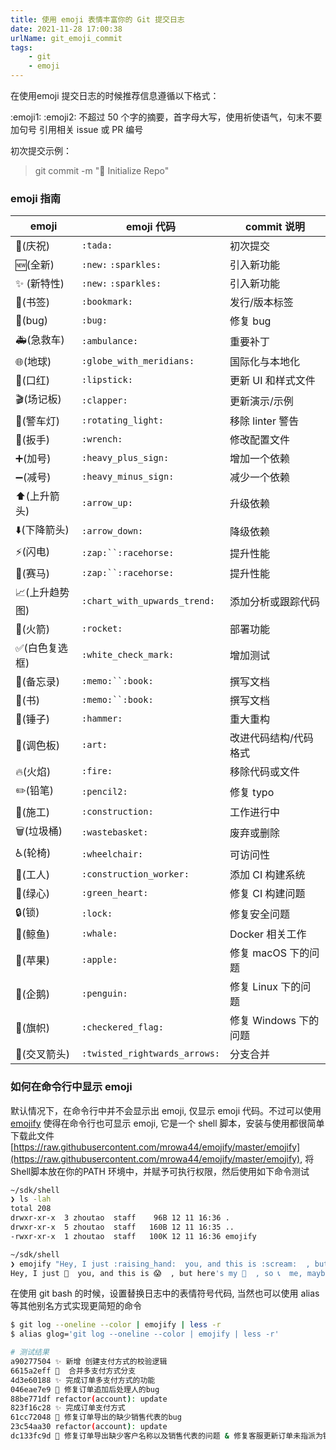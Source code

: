 ```yaml
---
title: 使用 emoji 表情丰富你的 Git 提交日志
date: 2021-11-28 17:00:38
urlName: git_emoji_commit
tags:
    - git
    - emoji
---
```


在使用emoji 提交日志的时候推荐信息遵循以下格式：

:emoji1: :emoji2: 不超过 50 个字的摘要，首字母大写，使用祈使语气，句末不要加句号 引用相关 issue 或 PR 编号 

初次提交示例：
> git commit -m ":tada: Initialize Repo"

<!--more-->

### emoji 指南
| emoji | emoji 代码 | commit 说明 |
| --- | --- | --- |
| 🎉(庆祝) | `:tada:` | 初次提交 |
| 🆕(全新) | `:new:` `:sparkles:`  | 引入新功能 |
| ✨ (新特性) | `:new:` `:sparkles:`  | 引入新功能 |
| 🔖(书签) | `:bookmark:` | 发行/版本标签 |
| 🐛(bug) | `:bug:` | 修复 bug |
| 🚑(急救车) | `:ambulance:` | 重要补丁 |
| 🌐(地球) | `:globe_with_meridians:` | 国际化与本地化 |
| 💄(口红) | `:lipstick:` | 更新 UI 和样式文件 |
| 🎬(场记板) | `:clapper:` | 更新演示/示例 |
| 🚨(警车灯) | `:rotating_light:` | 移除 linter 警告 |
| 🔧(扳手) | `:wrench:` | 修改配置文件 |
| ➕(加号) | `:heavy_plus_sign:` | 增加一个依赖 |
| ➖(减号) | `:heavy_minus_sign:` | 减少一个依赖 |
| ⬆️(上升箭头) | `:arrow_up:` | 升级依赖 |
| ⬇️(下降箭头) | `:arrow_down:` | 降级依赖 |
| ⚡(闪电)| `:zap:``:racehorse:` | 提升性能 |
| 🐎(赛马) | `:zap:``:racehorse:` | 提升性能 |
| 📈(上升趋势图) | `:chart_with_upwards_trend:` | 添加分析或跟踪代码 |
| 🚀(火箭) | `:rocket:` | 部署功能 |
| ✅(白色复选框) | `:white_check_mark:` | 增加测试 |
| 📝(备忘录) | `:memo:``:book:` | 撰写文档 |
| 📖(书) | `:memo:``:book:` | 撰写文档 |
| 🔨(锤子) | `:hammer:` | 重大重构 |
| 🎨(调色板) | `:art:` | 改进代码结构/代码格式 |
| 🔥(火焰) | `:fire:` | 移除代码或文件 |
| ✏️(铅笔) | `:pencil2:` | 修复 typo |
| 🚧(施工) | `:construction:` | 工作进行中 |
| 🗑️(垃圾桶) | `:wastebasket:` | 废弃或删除 |
| ♿(轮椅) | `:wheelchair:` | 可访问性 |
| 👷(工人) | `:construction_worker:` | 添加 CI 构建系统 |
| 💚(绿心) | `:green_heart:` | 修复 CI 构建问题 |
| 🔒(锁) | `:lock:` | 修复安全问题 |
| 🐳(鲸鱼) | `:whale:` | Docker 相关工作 |
| 🍎(苹果) | `:apple:` | 修复 macOS 下的问题 |
| 🐧(企鹅) | `:penguin:` | 修复 Linux 下的问题 |
| 🏁(旗帜) | `:checkered_flag:` | 修复 Windows 下的问题 |
| 🔀(交叉箭头) | `:twisted_rightwards_arrows:` | 分支合并 |

### 如何在命令行中显示 emoji

默认情况下，在命令行中并不会显示出 emoji, 仅显示 emoji 代码。不过可以使用 [emojify](https://github.com/mrowa44/emojify) 使得在命令行也可显示 emoji, 它是一个 shell 脚本，安装与使用都很简单 下载此文件 [https://raw.githubusercontent.com/mrowa44/emojify/master/emojify](https://raw.githubusercontent.com/mrowa44/emojify/master/emojify), 将Shell脚本放在你的PATH 环境中，并赋予可执行权限，然后使用如下命令测试

```bash
~/sdk/shell
❯ ls -lah
total 208
drwxr-xr-x  3 zhoutao  staff    96B 12 11 16:36 .
drwxr-xr-x  5 zhoutao  staff   160B 12 11 16:35 ..
-rwxr-xr-x  1 zhoutao  staff   100K 12 11 16:36 emojify

~/sdk/shell
❯ emojify "Hey, I just :raising_hand:  you, and this is :scream:  , but here's my :calling:  , so :telephone_receiver:  me, maybe?"
Hey, I just 🙋  you, and this is 😱  , but here's my 📲  , so 📞  me, maybe?
```

在使用 git bash 的时候，设置替换日志中的表情符号代码, 当然也可以使用 alias 等其他别名方式实现更简短的命令

```bash
$ git log --oneline --color | emojify | less -r
$ alias glog='git log --oneline --color | emojify | less -r'

# 测试结果
a90277504 ✨ 新增 创建支付方式的校验逻辑
6615a2eff 🔀  合并多支付方式分支
4d3e60188 ✨ 完成订单多支付方式的功能
046eae7e9 🐛 修复订单追加后处理人的bug
88be771df refactor(account): update
823f16c28 ✨ 完成订单支付方式
61cc72048 🐛 修复订单导出的缺少销售代表的bug
23c54aa30 refactor(account): update
dc133fc9d 🐛 修复订单导出缺少客户名称以及销售代表的问题 & 修复客服更新订单未指派为销售客户的问题
```




